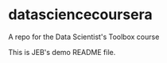 # datasciencecoursera
A repo for the Data Scientist's Toolbox course

This is JEB's demo README file.
